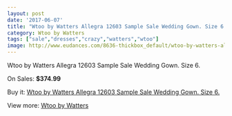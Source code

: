 ```yaml
---
layout: post
date: '2017-06-07'
title: "Wtoo by Watters Allegra 12603 Sample Sale Wedding Gown. Size 6."
category: Wtoo by Watters
tags: ["sale","dresses","crazy","watters","wtoo"]
image: http://www.eudances.com/8636-thickbox_default/wtoo-by-watters-allegra-12603-sample-sale-wedding-gown-size-6.jpg
---
```

Wtoo by Watters Allegra 12603 Sample Sale Wedding Gown. Size 6.

On Sales: **$374.99**
<a href="https://www.eudances.com/en/wtoo-by-watters/2925-wtoo-by-watters-allegra-12603-sample-sale-wedding-gown-size-6.html"><amp-img layout="responsive" width="600" height="600" src="//www.eudances.com/8636-thickbox_default/wtoo-by-watters-allegra-12603-sample-sale-wedding-gown-size-6.jpg" alt="Wtoo by Watters Allegra 12603 Sample Sale Wedding Gown. Size 6. 0" /></a>
<a href="https://www.eudances.com/en/wtoo-by-watters/2925-wtoo-by-watters-allegra-12603-sample-sale-wedding-gown-size-6.html"><amp-img layout="responsive" width="600" height="600" src="//www.eudances.com/8638-thickbox_default/wtoo-by-watters-allegra-12603-sample-sale-wedding-gown-size-6.jpg" alt="Wtoo by Watters Allegra 12603 Sample Sale Wedding Gown. Size 6. 1" /></a>
<a href="https://www.eudances.com/en/wtoo-by-watters/2925-wtoo-by-watters-allegra-12603-sample-sale-wedding-gown-size-6.html"><amp-img layout="responsive" width="600" height="600" src="//www.eudances.com/8637-thickbox_default/wtoo-by-watters-allegra-12603-sample-sale-wedding-gown-size-6.jpg" alt="Wtoo by Watters Allegra 12603 Sample Sale Wedding Gown. Size 6. 2" /></a>

Buy it: [Wtoo by Watters Allegra 12603 Sample Sale Wedding Gown. Size 6.](https://www.eudances.com/en/wtoo-by-watters/2925-wtoo-by-watters-allegra-12603-sample-sale-wedding-gown-size-6.html "Wtoo by Watters Allegra 12603 Sample Sale Wedding Gown. Size 6.")

View more: [Wtoo by Watters](https://www.eudances.com/en/49-wtoo-by-watters "Wtoo by Watters")